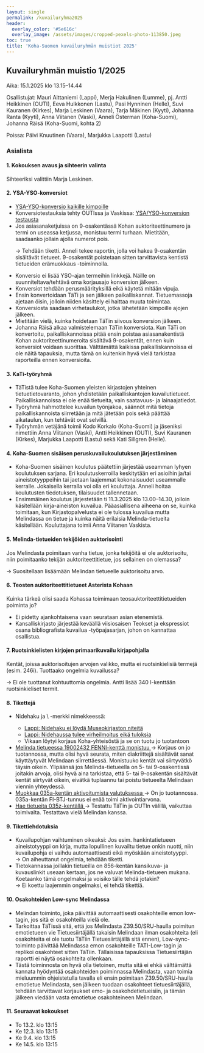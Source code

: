 ```yaml
---
layout: single
permalink: /kuvailuryhma2025
header:
  overlay_color: '#5e616c'
  overlay_image: /assets/images/cropped-pexels-photo-113850.jpeg
toc: true
title: 'Koha-Suomen kuvailuryhmän muistiot 2025'
---
```


## Kuvailuryhmän muistio 1/2025 ##

Aika: 15.1.2025 klo 13.15–14.44

Osallistujat: Mauri Aittaniemi (Lappi), Merja Hakulinen (Lumme), pj. Antti Heikkinen (OUTI), Eeva Hulkkonen (Lastu), Pasi Hynninen (Helle), Suvi Kauranen (Kirkes), Marja Leskinen (Vaara), Tarja Mäkinen (Kyyti), Johanna Ranta (Kyyti), Anna Viitanen (Vaski), Anneli Österman (Koha-Suomi), Johanna Räisä (Koha-Suomi, kohta 2)

Poissa: Päivi Knuutinen (Vaara), Marjukka Laapotti (Lastu)

### Asialista ###

#### 1.	Kokouksen avaus ja sihteerin valinta ####

Sihteeriksi valittiin Marja Leskinen.

#### 2. YSA-YSO-konversiot ####
<ul>
 <li><a href="https://github.com/KohaSuomi/Koha/issues/390" target="_blank">YSA-YSO-konversio kaikille kimpoille </a> </li>
 <li>Konversiotestauksia tehty OUTIssa ja Vaskissa: <a href="https://github.com/KohaSuomi/Koha/issues/1040" target="_blank">YSA/YSO-konversion testausta </a> </li>
 <li>Jos asiasanaketjuissa on 9-osakentässä Kohan auktoriteettinumero ja termi on useassa ketjussa, monistuu termi turhaan. Mietitään, saadaanko jollain ajolla numerot pois. 
 <p> -> Tehdään tiketti. Anneli tekee raportin, jolla voi hakea 9-osakentän sisältävät tietueet. 9-osakentät poistetaan sitten tarvittavista kentistä tietueiden erämuokkaus -toiminnolla.</p> </li>
 <li>Konversio ei lisää YSO-ajan termeihin linkkejä. Näille on suunniteltava/tehtävä oma korjausajo konversion jälkeen.</li>
 <li>Konversiot tehdään perusmäärityksillä eikä käytetä mitään vipuja.</li>
 <li>Ensin konvertoidaan TäTi ja sen jälkeen paikalliskannat. Tietuemassoja ajetaan öisin, jolloin niiden käsittely ei haittaa muuta toimintaa.</li>
 <li>Konversiosta saadaan virhetaulukot, jotka lähetetään kimpoille ajojen jälkeen.</li>
 <li>Mietitään vielä, kuinka hoidetaan TäTin siivous konversion jälkeen.</li>
 <li>Johanna Räisä alkaa valmistelemaan TäTin konversiota. Kun TäTi on konvertoitu, paikalliskannoissa pitää ensin poistaa asiasanakentistä Kohan auktoriteettinumeroita sisältävä 9-osakentät, ennen kuin konversiot voidaan suorittaa. Välttämättä kaikissa paikalliskannoissa ei ole näitä tapauksia, mutta tämä on kuitenkin hyvä vielä tarkistaa raporteilla ennen konversioita.</li>
</ul>

#### 3.	KaTi-työryhmä ####
<ul>
 <li>TäTistä tulee Koha-Suomen yleisten kirjastojen yhteinen tietuetietovaranto, johon yhdistetään paikalliskantojen kuvailutietueet. Paikalliskannoissa ei ole enää tietueita, vain saatavuus- ja lainaajatiedot. </li>
 <li>Työryhmä hahmottelee kuvailun työnjakoa, säännöt mitä tietoja paikalliskannoista siirretään ja mitä jätetään pois sekä päättää aikataulun, kun tehtävät ovat selvillä. </li>
 <li>Työryhmän vetäjänä toimii Kodo Korkalo (Koha-Suomi) ja jäseniksi nimettiin Anna Viitanen (Vaski), Antti Heikkinen (OUTI), Suvi Kauranen (Kirkes), Marjukka Laapotti (Lastu) sekä Kati Sillgren (Helle). </li>
</ul>

#### 4.	Koha-Suomen sisäisen peruskuvailukoulutuksen järjestäminen ####
<ul>
 <li>Koha-Suomen sisäinen koulutus päätettiin järjestää useamman lyhyen koulutuksen sarjana. Eri koulutuskerroilla keskitytään eri asioihin ja/tai aineistotyyppeihin tai jaetaan laajemmat kokonaisuudet useammalle kerralle. Jokaisella kerralla voi olla eri kouluttaja. Anneli hoitaa koulutusten tiedotuksen, tilaisuudet tallennetaan.</li>
 <li>Ensimmäinen koulutus järjestetään ti 11.3.2025 klo 13.00–14.30, jolloin käsitellään kirja-aineiston kuvailua. Pääasiallisena aiheena on se, kuinka toimitaan, kun Kirjastopalvelusta ei ole tulossa kuvailua mutta Melindassa on tietue ja kuinka näitä erilaisia Melinda-tietueita käsitellään. Kouluttajana toimii Anna Viitanen Vaskista.</li>
</ul>

#### 5.	Melinda-tietueiden tekijöiden auktorisointi ####
Jos Melindasta poimitaan vanha tietue, jonka tekijöitä ei ole auktorisoitu, niin poimitaanko tekijän auktoriteettitietue, jos sellainen on olemassa?

-> Suositellaan lisäämään Melindan tietueelle auktorisoitu arvo.

#### 6.	Teosten auktoriteettitietueet Asterista Kohaan ####
Kuinka tärkeä olisi saada Kohassa toimimaan teosauktoriteettitietueiden poiminta jo?
<ul>
 <li>Ei pidetty ajankohtaisena vaan seurataan asian etenemistä.</li>
 <li>Kansalliskirjasto järjestää keväällä viisiosaisen Teokset ja ekspressiot osana bibliografista kuvailua -työpajasarjan, johon on kannattaa osallistua.</li>
</ul>

#### 7.	Ruotsinkielisten kirjojen primaarikuvailu kirjapohjalla ####
Kentät, joissa auktorisoitujen arvojen valikko, mutta ei ruotsinkielisiä termejä (esim. 246i). Tuottaako ongelmia kuvailussa?

-> Ei ole tuottanut kohtuuttomia ongelmia. Antti lisää 340 l-kenttään ruotsinkieliset termit.

#### 8. Tikettejä ####
<ul>
 <li>Nidehaku ja \ -merkki nimekkeessä: </li>
 <ul>
  <li><a href="https://github.com/KohaSuomi/Koha/issues/1549" target="_blank">Lappi: Nidehaku ei löydä Museokirjaston niteitä </a> </li>
  <li><a href="https://github.com/KohaSuomi/Koha/issues/1600" target="_blank">Lappi: Nidehaussa tulee virheilmoitus eikä tuloksia </a> </li>
  <li>Vikaan löytyi korjaus Koha-yhteisöstä ja se on tuotu jo tuotantoon</li>
 </ul>
 <li><a href="https://github.com/KohaSuomi/koha-plugin-broadcast-biblios/issues/15" target="_blank">Melinda tietueessa 19002432 FENNI-kenttä monistuu </a> 
   -> Korjaus on jo tuotannossa, mutta olisi hyvä seurata, miten diakriittejä sisältävät sanat käyttäytyvät Melindaan siirrettäessä. Monistuuko kentät vai siirtyvätkö täysin oikein. Ylipäänsä jos Melinda-tietueella on 5- tai 9-osakentissä joitakin arvoja, olisi hyvä aina tarkistaa, että 5- tai 9-osakentän sisältävät kentät siirtyvät oikein, eivätkä tuplaannu tai poistu tietueelta Melindaan viennin yhteydessä.</li>
 <li><a href="https://github.com/KohaSuomi/koha-plugin-broadcast-biblios/issues/13" target="_blank">Muokkaa 035a-kentän aktivoitumista valutuksessa </a> 
   -> On jo tuotannossa. 035a-kentän FI-BTJ-tunnus ei enää toimi aktivointiarvona.</li <br>
 <li><a href="https://github.com/KohaSuomi/koha-plugin-broadcast-biblios/issues/14" target="_blank">Hae tietueita 035z-kentällä </a> 
   -> Testattu TäTin ja OUTIn välillä, vaikuttaa toimivalta. Testattava vielä Melindan kanssa.</li>
</ul>

#### 9. Tikettiehdotuksia ####
<ul>
 <li>Kuvailupohjan vaihtuminen oikeaksi: Jos esim. hankintatietueen aineistotyyppi on kirja, mutta lopullinen kuvailtu tietue onkin nuotti, niin kuvailupohja ei vaihdu automaattisesti eikä myöskään aineistotyyppi.</li>
-> On aiheuttanut ongelmia, tehdään tiketti.
 <li>Tietokannassa joillakin tietueilla on 856-kentän kansikuva- ja kuvauslinkit useaan kertaan, jos ne valuvat Melinda-tietueen mukana. Koetaanko tämä ongelmaksi ja voisiko tälle tehdä jotakin? </li>
-> Ei koettu laajemmin ongelmaksi, ei tehdä tikettiä.
</ul>

#### 10. Osakohteiden Low-sync Melindassa ####
<ul>
 <li>Melindan toiminto, joka päivittää automaattisesti osakohteille emon low-tagin, jos sitä ei osakohteilla vielä ole.</li>
 <li>Tarkoittaa TäTissä sitä, että jos Melindasta Z39.50/SRU-haulla poimitun emotietueen vie Tietuesiirtäjällä takaisin Melindaan ilman osakohteita (eli osakohteita ei ole tuotu TäTiin Tietuesiirtäjällä sitä ennen), Low-sync-toiminto päivittää Melindassa emon osakohteille TATI-Low-tagin ja replikoi osakohteet sitten TäTiin. Tällaisissa tapauksissa Tietuesiirtäjän raportti ei näytä osakohteita ollenkaan.</li>
 <li>Tästä toiminnosta on hyvä olla tietoinen, mutta sitä ei ehkä välttämättä kannata hyödyntää osakohteiden poiminnassa Melindasta, vaan toimia mieluummin ohjeistetulla tavalla eli ensin poimitaan Z39.50/SRU-haulla emotietue Melindasta, sen jälkeen tuodaan osakohteet tietuesiirtäjällä, tehdään tarvittavat korjaukset emo- ja osakohdetietueisiin, ja tämän jälkeen viedään vasta emotietue osakohteineen Melindaan.</li>
</ul>

#### 11. Seuraavat kokoukset ####
<ul>
 <li>To 13.2. klo 13:15 </li>
 <li>Ke 12.3. klo 13:15 </li>
 <li>Ke 9.4. klo 13:15 </li>
 <li>Ke 14.5. klo 13:15 </li>
</ul>
